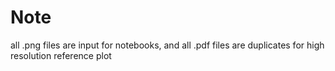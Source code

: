 # Note

all .png files are input for notebooks, and all .pdf files are duplicates for high resolution reference plot
